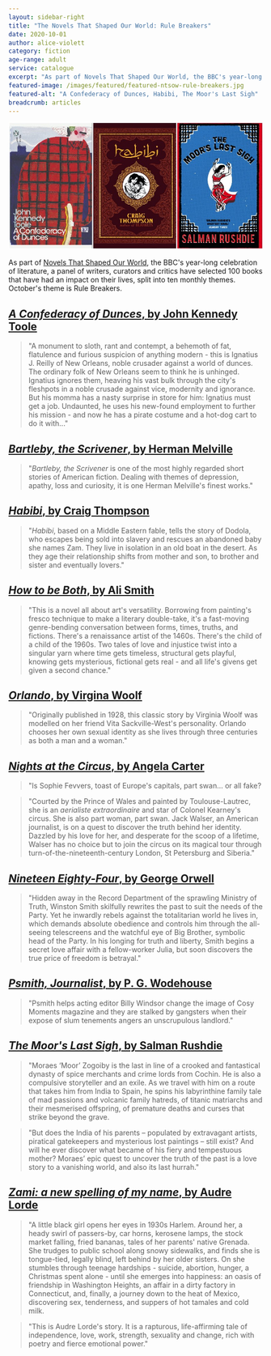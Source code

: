 ```yaml
---
layout: sidebar-right
title: "The Novels That Shaped Our World: Rule Breakers"
date: 2020-10-01
author: alice-violett
category: fiction
age-range: adult
service: catalogue
excerpt: "As part of Novels That Shaped Our World, the BBC's year-long celebration of literature, a panel of writers, curators and critics have selected 100 books that have had an impact on their lives, split into ten monthly themes. October's theme is Rule Breakers."
featured-image: /images/featured/featured-ntsow-rule-breakers.jpg
featured-alt: "A Confederacy of Dunces, Habibi, The Moor's Last Sigh"
breadcrumb: articles
---
```


![A Confederacy of Dunces, Habibi, The Moor's Last Sigh](/images/featured/featured-ntsow-rule-breakers.jpg)

As part of [Novels That Shaped Our World](https://www.bbc.co.uk/programmes/articles/494P41NCbVYHlY319VwGbxp/explore-the-list-of-100-novels-that-shaped-our-world), the BBC's year-long celebration of literature, a panel of writers, curators and critics have selected 100 books that have had an impact on their lives, split into ten monthly themes. October's theme is Rule Breakers.

## [<cite>A Confederacy of Dunces</cite>, by John Kennedy Toole](https://suffolk.spydus.co.uk/cgi-bin/spydus.exe/ENQ/OPAC/BIBENQ?BRN=50980)

> "A monument to sloth, rant and contempt, a behemoth of fat, flatulence and furious suspicion of anything modern - this is Ignatius J. Reilly of New Orleans, noble crusader against a world of dunces. The ordinary folk of New Orleans seem to think he is unhinged. Ignatius ignores them, heaving his vast bulk through the city's fleshpots in a noble crusade against vice, modernity and ignorance. But his momma has a nasty surprise in store for him: Ignatius must get a job. Undaunted, he uses his new-found employment to further his mission - and now he has a pirate costume and a hot-dog cart to do it with..."

## [<cite>Bartleby, the Scrivener</cite>, by Herman Melville](https://suffolk.spydus.co.uk/cgi-bin/spydus.exe/ENQ/OPAC/BIBENQ?BRN=691014)

> "<cite>Bartleby, the Scrivener</cite> is one of the most highly regarded short stories of American fiction. Dealing with themes of depression, apathy, loss and curiosity, it is one Herman Melville's finest works."

## [<cite>Habibi</cite>, by Craig Thompson](https://suffolk.spydus.co.uk/cgi-bin/spydus.exe/ENQ/OPAC/BIBENQ?BRN=166314)

> "<cite>Habibi</cite>, based on a Middle Eastern fable, tells the story of Dodola, who escapes being sold into slavery and rescues an abandoned baby she names Zam. They live in isolation in an old boat in the desert. As they age their relationship shifts from mother and son, to brother and sister and eventually lovers."

## [<cite>How to be Both</cite>, by Ali Smith](https://suffolk.spydus.co.uk/cgi-bin/spydus.exe/ENQ/OPAC/BIBENQ?BRN=1748356)

> "This is a novel all about art's versatility. Borrowing from painting's fresco technique to make a literary double-take, it's a fast-moving genre-bending conversation between forms, times, truths, and fictions. There's a renaissance artist of the 1460s. There's the child of a child of the 1960s. Two tales of love and injustice twist into a singular yarn where time gets timeless, structural gets playful, knowing gets mysterious, fictional gets real - and all life's givens get given a second chance."

## [<cite>Orlando</cite>, by Virgina Woolf](https://suffolk.spydus.co.uk/cgi-bin/spydus.exe/ENQ/OPAC/BIBENQ?BRN=230490)

> "Originally published in 1928, this classic story by Virginia Woolf was modelled on her friend Vita Sackville-West's personality. Orlando chooses her own sexual identity as she lives through three centuries as both a man and a woman."

## [<cite>Nights at the Circus</cite>, by Angela Carter](https://suffolk.spydus.co.uk/cgi-bin/spydus.exe/ENQ/OPAC/BIBENQ?BRN=215108)

> "Is Sophie Fevvers, toast of Europe's capitals, part swan... or all fake?

> "Courted by the Prince of Wales and painted by Toulouse-Lautrec, she is an <em>aerialiste extraordinaire</em> and star of Colonel Kearney's circus. She is also part woman, part swan. Jack Walser, an American journalist, is on a quest to discover the truth behind her identity. Dazzled by his love for her, and desperate for the scoop of a lifetime, Walser has no choice but to join the circus on its magical tour through turn-of-the-nineteenth-century London, St Petersburg and Siberia."

## [<cite>Nineteen Eighty-Four</cite>, by George Orwell](https://suffolk.spydus.co.uk/cgi-bin/spydus.exe/ENQ/OPAC/BIBENQ?BRN=2378665)

> "Hidden away in the Record Department of the sprawling Ministry of Truth, Winston Smith skilfully rewrites the past to suit the needs of the Party. Yet he inwardly rebels against the totalitarian world he lives in, which demands absolute obedience and controls him through the all-seeing telescreens and the watchful eye of Big Brother, symbolic head of the Party. In his longing for truth and liberty, Smith begins a secret love affair with a fellow-worker Julia, but soon discovers the true price of freedom is betrayal."

## [<cite>Psmith, Journalist</cite>, by P. G. Wodehouse](https://suffolk.spydus.co.uk/cgi-bin/spydus.exe/ENQ/OPAC/BIBENQ?BRN=619162)

> "Psmith helps acting editor Billy Windsor change the image of Cosy Moments magazine and they are stalked by gangsters when their expose of slum tenements angers an unscrupulous landlord."

## [<cite>The Moor's Last Sigh</cite>, by Salman Rushdie](https://suffolk.spydus.co.uk/cgi-bin/spydus.exe/ENQ/OPAC/BIBENQ?BRN=249074)

> "Moraes ‘Moor’ Zogoiby is the last in line of a crooked and fantastical dynasty of spice merchants and crime lords from Cochin. He is also a compulsive storyteller and an exile. As we travel with him on a route that takes him from India to Spain, he spins his labyrinthine family tale of mad passions and volcanic family hatreds, of titanic matriarchs and their mesmerised offspring, of premature deaths and curses that strike beyond the grave.

> "But does the India of his parents – populated by extravagant artists, piratical gatekeepers and mysterious lost paintings – still exist? And will he ever discover what became of his fiery and tempestuous mother? Moraes’ epic quest to uncover the truth of the past is a love story to a vanishing world, and also its last hurrah."

## [<cite>Zami: a new spelling of my name</cite>, by Audre Lorde](https://suffolk.spydus.co.uk/cgi-bin/spydus.exe/ENQ/OPAC/BIBENQ?BRN=2393856)

> "A little black girl opens her eyes in 1930s Harlem. Around her, a heady swirl of passers-by, car horns, kerosene lamps, the stock market falling, fried bananas, tales of her parents' native Grenada. She trudges to public school along snowy sidewalks, and finds she is tongue-tied, legally blind, left behind by her older sisters. On she stumbles through teenage hardships - suicide, abortion, hunger, a Christmas spent alone - until she emerges into happiness: an oasis of friendship in Washington Heights, an affair in a dirty factory in Connecticut, and, finally, a journey down to the heat of Mexico, discovering sex, tenderness, and suppers of hot tamales and cold milk.

> "This is Audre Lorde's story. It is a rapturous, life-affirming tale of independence, love, work, strength, sexuality and change, rich with poetry and fierce emotional power."
